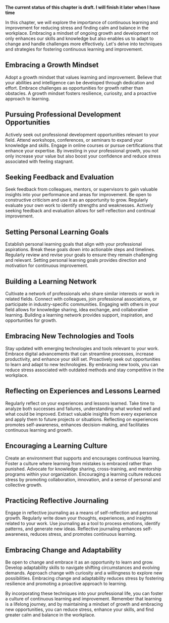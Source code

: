 **The current status of this chapter is draft. I will finish it later when I have time**

In this chapter, we will explore the importance of continuous learning and improvement for reducing stress and finding calm and balance in the workplace. Embracing a mindset of ongoing growth and development not only enhances our skills and knowledge but also enables us to adapt to change and handle challenges more effectively. Let's delve into techniques and strategies for fostering continuous learning and improvement.

Embracing a Growth Mindset
--------------------------

Adopt a growth mindset that values learning and improvement. Believe that your abilities and intelligence can be developed through dedication and effort. Embrace challenges as opportunities for growth rather than obstacles. A growth mindset fosters resilience, curiosity, and a proactive approach to learning.

Pursuing Professional Development Opportunities
-----------------------------------------------

Actively seek out professional development opportunities relevant to your field. Attend workshops, conferences, or seminars to expand your knowledge and skills. Engage in online courses or pursue certifications that enhance your expertise. By investing in your professional growth, you not only increase your value but also boost your confidence and reduce stress associated with feeling stagnant.

Seeking Feedback and Evaluation
-------------------------------

Seek feedback from colleagues, mentors, or supervisors to gain valuable insights into your performance and areas for improvement. Be open to constructive criticism and use it as an opportunity to grow. Regularly evaluate your own work to identify strengths and weaknesses. Actively seeking feedback and evaluation allows for self-reflection and continual improvement.

Setting Personal Learning Goals
-------------------------------

Establish personal learning goals that align with your professional aspirations. Break these goals down into actionable steps and timelines. Regularly review and revise your goals to ensure they remain challenging and relevant. Setting personal learning goals provides direction and motivation for continuous improvement.

Building a Learning Network
---------------------------

Cultivate a network of professionals who share similar interests or work in related fields. Connect with colleagues, join professional associations, or participate in industry-specific communities. Engaging with others in your field allows for knowledge sharing, idea exchange, and collaborative learning. Building a learning network provides support, inspiration, and opportunities for growth.

Embracing New Technologies and Tools
------------------------------------

Stay updated with emerging technologies and tools relevant to your work. Embrace digital advancements that can streamline processes, increase productivity, and enhance your skill set. Proactively seek out opportunities to learn and adapt to new technologies. By embracing new tools, you can reduce stress associated with outdated methods and stay competitive in the workplace.

Reflecting on Experiences and Lessons Learned
---------------------------------------------

Regularly reflect on your experiences and lessons learned. Take time to analyze both successes and failures, understanding what worked well and what could be improved. Extract valuable insights from every experience and apply them to future projects or situations. Reflecting on experiences promotes self-awareness, enhances decision-making, and facilitates continuous learning and growth.

Encouraging a Learning Culture
------------------------------

Create an environment that supports and encourages continuous learning. Foster a culture where learning from mistakes is embraced rather than punished. Advocate for knowledge sharing, cross-training, and mentorship programs within your organization. Encouraging a learning culture reduces stress by promoting collaboration, innovation, and a sense of personal and collective growth.

Practicing Reflective Journaling
--------------------------------

Engage in reflective journaling as a means of self-reflection and personal growth. Regularly write down your thoughts, experiences, and insights related to your work. Use journaling as a tool to process emotions, identify patterns, and generate new ideas. Reflective journaling enhances self-awareness, reduces stress, and promotes continuous learning.

Embracing Change and Adaptability
---------------------------------

Be open to change and embrace it as an opportunity to learn and grow. Develop adaptability skills to navigate shifting circumstances and evolving demands. Approach change with curiosity and a willingness to explore new possibilities. Embracing change and adaptability reduces stress by fostering resilience and promoting a proactive approach to learning.

By incorporating these techniques into your professional life, you can foster a culture of continuous learning and improvement. Remember that learning is a lifelong journey, and by maintaining a mindset of growth and embracing new opportunities, you can reduce stress, enhance your skills, and find greater calm and balance in the workplace.
